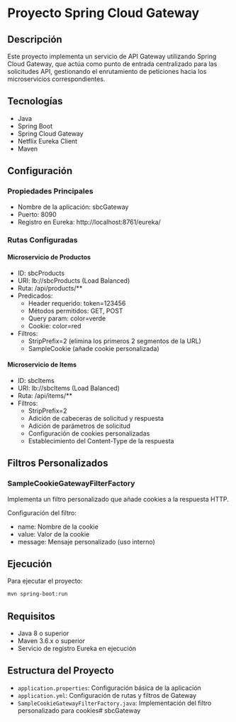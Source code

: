 # Proyecto Spring Cloud Gateway

## Descripción

Este proyecto implementa un servicio de API Gateway utilizando Spring Cloud Gateway, que actúa como punto de entrada centralizado para las solicitudes API, gestionando el enrutamiento de peticiones hacia los microservicios correspondientes.

## Tecnologías

- Java
- Spring Boot
- Spring Cloud Gateway
- Netflix Eureka Client
- Maven

## Configuración

### Propiedades Principales

- Nombre de la aplicación: sbcGateway
- Puerto: 8090
- Registro en Eureka: http://localhost:8761/eureka/

### Rutas Configuradas

#### Microservicio de Productos

- ID: sbcProducts
- URI: lb://sbcProducts (Load Balanced)
- Ruta: /api/products/**
- Predicados:
    - Header requerido: token=123456
    - Métodos permitidos: GET, POST
    - Query param: color=verde
    - Cookie: color=red
- Filtros:
    - StripPrefix=2 (elimina los primeros 2 segmentos de la URL)
    - SampleCookie (añade cookie personalizada)

#### Microservicio de Items

- ID: sbcItems
- URI: lb://sbcItems (Load Balanced)
- Ruta: /api/items/**
- Filtros:
    - StripPrefix=2
    - Adición de cabeceras de solicitud y respuesta
    - Adición de parámetros de solicitud
    - Configuración de cookies personalizadas
    - Establecimiento del Content-Type de la respuesta

## Filtros Personalizados

### SampleCookieGatewayFilterFactory

Implementa un filtro personalizado que añade cookies a la respuesta HTTP.

Configuración del filtro:
- name: Nombre de la cookie
- value: Valor de la cookie
- message: Mensaje personalizado (uso interno)

## Ejecución

Para ejecutar el proyecto:

```bash
mvn spring-boot:run
```

## Requisitos

- Java 8 o superior
- Maven 3.6.x o superior
- Servicio de registro Eureka en ejecución

## Estructura del Proyecto

- `application.properties`: Configuración básica de la aplicación
- `application.yml`: Configuración de rutas y filtros de Gateway
- `SampleCookieGatewayFilterFactory.java`: Implementación del filtro personalizado para cookies# sbcGateway
